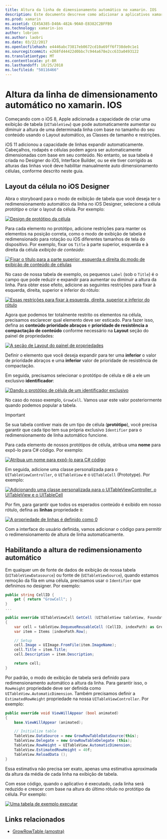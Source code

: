 ```yaml
---
title: Altura da linha de dimensionamento automático no xamarin. IOS
description: Este documento descreve como adicionar a aplicativos xamarin. IOS linhas de exibição da tabela cujas alturas variam com base no conteúdo. Ele aborda o layout da célula no iOS Designer e a habilitação de altura redimensionamento automático.
ms.prod: xamarin
ms.assetid: CE45A385-D40A-482A-90A0-E8382C2BFFB9
ms.technology: xamarin-ios
author: lobrien
ms.author: laobri
ms.date: 03/22/2017
ms.openlocfilehash: e4446abc73817eb0672cd10a69ff6f738de0c1e1
ms.sourcegitcommit: e268fd44422d0bbc7c944a678e2cc633a0493122
ms.translationtype: MT
ms.contentlocale: pt-BR
ms.lasthandoff: 10/25/2018
ms.locfileid: "50116466"
---
```

# <a name="auto-sizing-row-height-in-xamarinios"></a>Altura da linha de dimensionamento automático no xamarin. IOS

Começando com o iOS 8, Apple adicionada a capacidade de criar uma exibição de tabela (`UITableView`) que pode automaticamente aumentar ou diminuir a altura de uma determinada linha com base no tamanho do seu conteúdo usando o Layout automático, as Classes de tamanho e restrições.

iOS 11 adicionou a capacidade de linhas expandir automaticamente. Cabeçalhos, rodapés e células podem agora ser automaticamente dimensionadas com base em seu conteúdo. No entanto, se sua tabela é criada no Designer do iOS, Interface Builder, ou se ele tiver corrigido as alturas das linhas você deve habilitar manualmente auto dimensionamento células, conforme descrito neste guia.

## <a name="cell-layout-in-the-ios-designer"></a>Layout da célula no iOS Designer

Abra o storyboard para o modo de exibição de tabela que você deseja ter o redimensionamento automático da linha no iOS Designer, selecione a célula *protótipo* e criar o layout da célula. Por exemplo:

[![](autosizing-row-height-images/table01.png "Design de protótipo da célula")](autosizing-row-height-images/table01.png#lightbox)

Para cada elemento no protótipo, adicione restrições para manter os elementos na posição correta, como o modo de exibição de tabela é redimensionado para rotação ou iOS diferentes tamanhos de tela do dispositivo. Por exemplo, fixar os `Title` à parte superior, esquerda e à direita da célula *exibição de conteúdo*:

[![](autosizing-row-height-images/table02.png "Fixar o título para a parte superior, esquerda e direita do modo de exibição de conteúdo de células")](autosizing-row-height-images/table02.png#lightbox)

No caso de nossa tabela de exemplo, os pequenos `Label` (sob o `Title`) é o campo que pode reduzir e expandir para aumentar ou diminuir a altura da linha. Para obter esse efeito, adicione as seguintes restrições para fixar à esquerda, direita, superior e inferior do rótulo:

[![](autosizing-row-height-images/table03.png "Essas restrições para fixar à esquerda, direita, superior e inferior do rótulo")](autosizing-row-height-images/table03.png#lightbox)

Agora que podemos ter totalmente restrito os elementos na célula, precisamos esclarecer qual elemento deve ser esticado. Para fazer isso, defina as **conteúdo prioridade abraços** e **prioridade de resistência a compactação de conteúdo** conforme necessário na **Layout** seção do painel de propriedades:

[![](autosizing-row-height-images/table03a.png "A seção de Layout do painel de propriedades")](autosizing-row-height-images/table03a.png#lightbox)

Definir o elemento que você deseja expandir para ter uma **inferior** o valor de prioridade abraços e uma **inferior** valor de prioridade de resistência de compactação.

Em seguida, precisamos selecionar o protótipo de célula e dê a ele um exclusivo **identificador**:

[![](autosizing-row-height-images/table04.png "Dando o protótipo de célula de um identificador exclusivo")](autosizing-row-height-images/table04.png#lightbox)

No caso do nosso exemplo, `GrowCell`. Vamos usar este valor posteriormente quando podemos popular a tabela.

> [!IMPORTANT]
> Se sua tabela contiver mais de um tipo de célula (**protótipo**), você precisa garantir que cada tipo tem sua própria exclusivo `Identifier` para o redimensionamento de linha automático funcione.

Para cada elemento de nossos protótipos de célula, atribua uma **nome** para expô-lo para C# código. Por exemplo:

[![](autosizing-row-height-images/table05.png "Atribua um nome para expô-lo para C# código")](autosizing-row-height-images/table05.png#lightbox)

Em seguida, adicione uma classe personalizada para o `UITableViewController`, o `UITableView` e o `UITableCell` (Prototype). Por exemplo: 

[![](autosizing-row-height-images/table06.png "Adicionando uma classe personalizada para o UITableViewController, o UITableView e o UITableCell")](autosizing-row-height-images/table06.png#lightbox)

Por fim, para garantir que todos os esperados conteúdo é exibido em nosso rótulo, defina as **linhas** propriedade `0`:

[![](autosizing-row-height-images/table06.png "A propriedade de linhas é definido como 0")](autosizing-row-height-images/table06a.png#lightbox)

Com a interface do usuário definida, vamos adicionar o código para permitir o redimensionamento de altura de linha automaticamente.

## <a name="enabling-auto-resizing-height"></a>Habilitando a altura de redimensionamento automático

Em qualquer um de fonte de dados de exibição de nossa tabela (`UITableViewDatasource`) ou fonte de (`UITableViewSource`), quando estamos remoção da fila em uma célula, precisamos usar o `Identifier` que definimos no designer. Por exemplo:

```csharp
public string CellID {
    get { return "GrowCell"; }
}
...

public override UITableViewCell GetCell (UITableView tableView, Foundation.NSIndexPath indexPath)
{
    var cell = tableView.DequeueReusableCell (CellID, indexPath) as GrowRowTableCell;
    var item = Items [indexPath.Row];

    // Setup
    cell.Image = UIImage.FromFile(item.ImageName);
    cell.Title = item.Title;
    cell.Description = item.Description;

    return cell;
}
```

Por padrão, o modo de exibição de tabela será definido para redimensionamento automático a altura da linha. Para garantir isso, o `RowHeight` propriedade deve ser definida como `UITableView.AutomaticDimension`. Também precisamos definir a `EstimatedRowHeight` propriedade na nossa `UITableViewController`. Por exemplo:

```csharp
public override void ViewWillAppear (bool animated)
{
    base.ViewWillAppear (animated);

    // Initialize table
    TableView.DataSource = new GrowRowTableDataSource(this);
    TableView.Delegate = new GrowRowTableDelegate (this);
    TableView.RowHeight = UITableView.AutomaticDimension;
    TableView.EstimatedRowHeight = 40f;
    TableView.ReloadData ();
}
```

Essa estimativa não precisa ser exato, apenas uma estimativa aproximada da altura da média de cada linha na exibição de tabela.

Com esse código, quando o aplicativo é executado, cada linha será reduzido e crescer com base na altura do último rótulo no protótipo da célula. Por exemplo:

[![](autosizing-row-height-images/table07.png "Uma tabela de exemplo executar")](autosizing-row-height-images/table07.png#lightbox)


## <a name="related-links"></a>Links relacionados

- [GrowRowTable (amostra)](https://developer.xamarin.com/samples/monotouch/GrowRowTable/)
